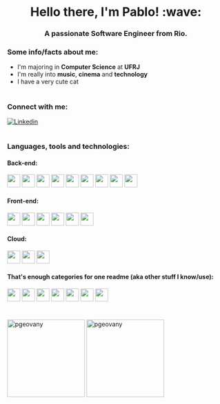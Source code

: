 <h1 align="center">Hello there, I'm Pablo! :wave:</h1>
<h3 align="center">A passionate Software Engineer from Rio.</h3>

<h3> Some info/facts about me:</h3>

- I'm majoring in **Computer Science** at **UFRJ**
- I'm really into **music**, **cinema** and **technology**
- I have a very cute cat
#
<h3 align="left">Connect with me:</h3>

[![Linkedin](https://img.shields.io/badge/LinkedIn-0077B5?style=for-the-badge&logo=linkedin&logoColor=white)](https://www.linkedin.com/in/pablo-souza/)

#
<div>
<h3 align="left">Languages, tools and technologies:</h3>
<h4 align="left">Back-end:</h3>
<p align="left">
 <img src="https://img.shields.io/badge/JavaScript-F7DF1E?style=for-the-badge&logo=JavaScript&logoColor=white" height="30px"/>
 <img src="https://img.shields.io/badge/TypeScript-007ACC?style=for-the-badge&logo=typescript&logoColor=white" height="30px"/>
 <img src="https://img.shields.io/badge/Express.js-404D59?style=for-the-badge" height="30px"/>
 <img src="https://img.shields.io/badge/Node.js-43853D?style=for-the-badge&logo=node.js&logoColor=white" height="30px"/>
 <img src="https://img.shields.io/badge/PostgreSQL-316192?style=for-the-badge&logo=postgresql&logoColor=white" height="30px"/>
 <img src="https://img.shields.io/badge/MongoDB-4EA94B?style=for-the-badge&logo=mongodb&logoColor=white" height="30px"/>
 <img src="https://img.shields.io/badge/Prisma-3982CE?style=for-the-badge&logo=Prisma&logoColor=white" height="30px"/>
 <img src="https://img.shields.io/badge/json%20web%20tokens-323330?style=for-the-badge&logo=json-web-tokens&logoColor=pink"  height="30" >
 <img src="https://img.shields.io/badge/Jest-323330?style=for-the-badge&logo=Jest&logoColor=white" height="30px"/>
</p>
<h4 align="left">Front-end:</h3>
  <p align="left">
    <img src="https://img.shields.io/badge/HTML5-E34F26?style=for-the-badge&logo=html5&logoColor=white" height="30px"/>
    <img src="https://img.shields.io/badge/CSS3-1572B6?style=for-the-badge&logo=css3&logoColor=white" height="30px"/>
    <img src="https://img.shields.io/badge/JavaScript-F7DF1E?style=for-the-badge&logo=JavaScript&logoColor=white" height="30px"/>
    <img src="https://img.shields.io/badge/React-20232A?style=for-the-badge&logo=react&logoColor=61DAFB" height="30px"/>
    <img src="https://img.shields.io/badge/styled--components-DB7093?style=for-the-badge&logo=styled-components&logoColor=white" height="30px"/>
    <img src="https://img.shields.io/badge/Vite-B73BFE?style=for-the-badge&logo=vite&logoColor=FFD62E" height="30px"/>
  </p>
<div/>

<h4 align="left">Cloud:</h4>
<p align="left">
  <img src="https://img.shields.io/badge/Amazon_AWS-FF9900?style=for-the-badge&logo=amazonaws&logoColor=white" height="30px"/>
  <img src="https://img.shields.io/badge/Vercel-000000?style=for-the-badge&logo=vercel&logoColor=white" height="30px"/>
  <img src="https://img.shields.io/badge/Heroku-430098?style=for-the-badge&logo=heroku&logoColor=white" height="30px"/>
</p>

<h4 align="left">That's enough categories for one readme  (aka other stuff I know/use):</h4>
<p align="left">
  <img src="https://img.shields.io/badge/docker-%230db7ed.svg?style=for-the-badge&logo=docker&logoColor=white" height="30px"/>
  <img src="https://img.shields.io/badge/eslint-3A33D1?style=for-the-badge&logo=eslint&logoColor=white" height="30px"/>
  <img src="https://img.shields.io/badge/prettier-1A2C34?style=for-the-badge&logo=prettier&logoColor=F7BA3E" height="30px"/>
  <img src="https://img.shields.io/badge/C-00599C?style=for-the-badge&logo=c&logoColor=white" height="30px"/>
  <img src="https://img.shields.io/badge/Fedora-294172?style=for-the-badge&logo=fedora&logoColor=white" height="30px"/>
  <img src="https://img.shields.io/badge/Visual_Studio_Code-0078D4?style=for-the-badge&logo=visual%20studio%20code&logoColor=white" height="30px"/>
  <img src="https://img.shields.io/badge/Trello-0052CC?style=for-the-badge&logo=trello&logoColor=white" height="30px"/>  
</p>

#

<p align="left">
  <img height="180px" src="https://github-readme-stats.vercel.app/api/top-langs?username=pgeovany&show_icons=true&theme=algolia&locale=en&layout=compact" alt="pgeovany" />

<img height="180px" src="https://github-readme-stats.vercel.app/api?username=pgeovany&show_icons=true&theme=algolia&locale=en" alt="pgeovany" />
<p/>
